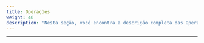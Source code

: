 ```yaml
---
title: Operações
weight: 40
description: 'Nesta seção, você encontra a descrição completa das Operações usando a DSL do Beagle.'
---
```


---